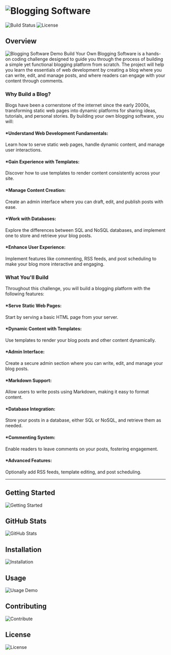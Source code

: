 # ![Blogging Software](https://cooltext.com/d/something.gif)

![Build Status](https://img.shields.io/badge/build-passing-brightgreen) ![License](https://img.shields.io/badge/license-MIT-blue)

## Overview
![Blogging Software Demo](https://link-to-your-gif.com/demo.gif)
Build Your Own Blogging Software is a hands-on coding challenge designed to guide you through the process of building a simple yet functional blogging platform from scratch. The project will help you learn the essentials of web development by creating a blog where you can write, edit, and manage posts, and where readers can engage with your content through comments.

### Why Build a Blog?
Blogs have been a cornerstone of the internet since the early 2000s, transforming static web pages into dynamic platforms for sharing ideas, tutorials, and personal stories. By building your own blogging software, you will:

#### *Understand Web Development Fundamentals:
Learn how to serve static web pages, handle dynamic content, and manage user interactions.

#### *Gain Experience with Templates:
Discover how to use templates to render content consistently across your site.

#### *Manage Content Creation:
Create an admin interface where you can draft, edit, and publish posts with ease.

#### *Work with Databases:
Explore the differences between SQL and NoSQL databases, and implement one to store and retrieve your blog posts.

#### *Enhance User Experience: 
Implement features like commenting, RSS feeds, and post scheduling to make your blog more interactive and engaging.

### What You'll Build
Throughout this challenge, you will build a blogging platform with the following features:

#### *Serve Static Web Pages:
Start by serving a basic HTML page from your server.

#### *Dynamic Content with Templates: 
Use templates to render your blog posts and other content dynamically.

#### *Admin Interface: 
Create a secure admin section where you can write, edit, and manage your blog posts.

#### *Markdown Support:
Allow users to write posts using Markdown, making it easy to format content.

#### *Database Integration: 
Store your posts in a database, either SQL or NoSQL, and retrieve them as needed.

#### *Commenting System:
Enable readers to leave comments on your posts, fostering engagement.

#### *Advanced Features: 
Optionally add RSS feeds, template editing, and post scheduling.


----
## Getting Started
![Getting Started](https://link-to-your-gif.com/getting-started.gif)

## GitHub Stats
![GitHub Stats](https://github-readme-stats.vercel.app/api?username=yourusername&show_icons=true)

## Installation
![Installation](https://link-to-your-gif.com/installation.gif)

## Usage
![Usage Demo](https://link-to-your-gif.com/usage.gif)

## Contributing
![Contribute](https://forthebadge.com/images/badges/built-with-love.svg)

## License
![License](https://img.shields.io/badge/license-MIT-blue.svg)


